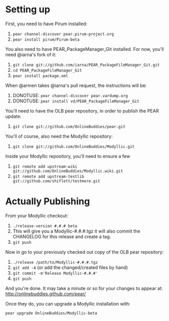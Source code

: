 Setting up
==========

First, you need to have Pirum installed:

1. `pear channel-discover pear.pirum-project.org`
2. `pear install pirum/Pirum-beta`

You also need to have PEAR_PackageManager_Git installed.  For now, you'll need @iarna's fork of it:

1. `git clone git://github.com/iarna/PEAR_PackageFileManager_Git.git`
2. `cd PEAR_PackageFileManager_Git`
3. `pear install package.xml`

When @armen takes @iarna's pull request, the instructions will be:

1. DONOTUSE: `pear channel-discover pear.vardump.org`
2. DONOTUSE: `pear install vd/PEAR_PackageFileManager_Git`


You'll need to have the OLB pear repository, in order to publish the PEAR update:

1. `git clone git://github.com/OnlineBuddies/pear.git`

You'll of course, also need the Modyllic repository:

1. `git clone git://github.com/OnlineBuddies/Modyllic.git`

Inside your Modyllic repository, you'll need to ensure a few 

1. `git remote add upstream-wiki git://github.com/OnlineBuddies/Modyllic.wiki.git`
2. `git remote add upstream-testlib git://github.com/shiflett/testmore.git`


Actually Publishing
===================
From your Modyllic checkout:

1. `./release-version #.#.# beta`
2. This will give you a Modyllic-#.#.#.tgz it will also commit the CHANGELOG for this release and create a tag.
3. `git push`

Now in go to your previously checked out copy of the OLB pear repository:

1. `./release /path/to/Modyllic-#.#.#.tgz`
2. `git add -A` (or add the changed/created files by hand)
3. `git commit -m'Release Modyllic-#.#.#'`
4. `git push`

And you're done.  It may take a minute or so for your changes to appear at:
http://onlinebuddies.github.com/pear/

Once they do, you can upgrade a Modyllic installation with:

`pear upgrade OnlineBuddies/Modyllic-beta`
